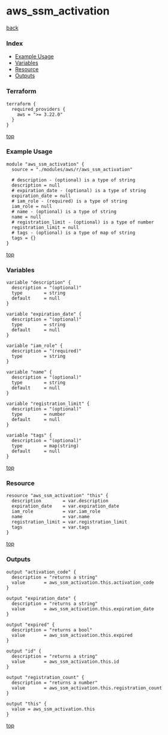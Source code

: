 # aws_ssm_activation

[back](../aws.md)

### Index

- [Example Usage](#example-usage)
- [Variables](#variables)
- [Resource](#resource)
- [Outputs](#outputs)

### Terraform

```hcl
terraform {
  required_providers {
    aws = ">= 3.22.0"
  }
}
```

[top](#index)

### Example Usage

```hcl
module "aws_ssm_activation" {
  source = "./modules/aws/r/aws_ssm_activation"

  # description - (optional) is a type of string
  description = null
  # expiration_date - (optional) is a type of string
  expiration_date = null
  # iam_role - (required) is a type of string
  iam_role = null
  # name - (optional) is a type of string
  name = null
  # registration_limit - (optional) is a type of number
  registration_limit = null
  # tags - (optional) is a type of map of string
  tags = {}
}
```

[top](#index)

### Variables

```hcl
variable "description" {
  description = "(optional)"
  type        = string
  default     = null
}

variable "expiration_date" {
  description = "(optional)"
  type        = string
  default     = null
}

variable "iam_role" {
  description = "(required)"
  type        = string
}

variable "name" {
  description = "(optional)"
  type        = string
  default     = null
}

variable "registration_limit" {
  description = "(optional)"
  type        = number
  default     = null
}

variable "tags" {
  description = "(optional)"
  type        = map(string)
  default     = null
}
```

[top](#index)

### Resource

```hcl
resource "aws_ssm_activation" "this" {
  description        = var.description
  expiration_date    = var.expiration_date
  iam_role           = var.iam_role
  name               = var.name
  registration_limit = var.registration_limit
  tags               = var.tags
}
```

[top](#index)

### Outputs

```hcl
output "activation_code" {
  description = "returns a string"
  value       = aws_ssm_activation.this.activation_code
}

output "expiration_date" {
  description = "returns a string"
  value       = aws_ssm_activation.this.expiration_date
}

output "expired" {
  description = "returns a bool"
  value       = aws_ssm_activation.this.expired
}

output "id" {
  description = "returns a string"
  value       = aws_ssm_activation.this.id
}

output "registration_count" {
  description = "returns a number"
  value       = aws_ssm_activation.this.registration_count
}

output "this" {
  value = aws_ssm_activation.this
}
```

[top](#index)